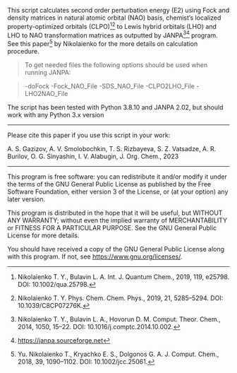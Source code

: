 This script calculates second order perturbation energy (E2) using Fock and density matrices in natural atomic orbital (NAO) basis, chemist’s localized
property-optimized orbitals (CLPO)[^1][^2] to Lewis hybrid orbitals (LHO) and LHO to NAO transformation matrices as outputted by JANPA[^3][^4] program. See this paper[^5] by Nikolaienko for the more details on calculation procedure.

> To get needed files the following options should be used when running JANPA:

> -doFock -Fock_NAO_File -SDS_NAO_File -CLPO2LHO_File -LHO2NAO_File

The script has been tested with Python 3.8.10 and JANPA 2.02, but should work
with any Python 3.x version

[^1]: Nikolaienko T. Y., Bulavin L. A. Int. J. Quantum Chem., 2019, 119, e25798.
DOI: 10.1002/qua.25798.
[^2]: Nikolaienko T. Y. Phys. Chem. Chem. Phys., 2019, 21, 5285–5294.
DOI: 10.1039/C8CP07276K.
[^3]: Nikolaienko T. Y., Bulavin L. A., Hovorun D. M. Comput. Theor. Chem.,
2014, 1050, 15–22. DOI: 10.1016/j.comptc.2014.10.002.
[^4]: https://janpa.sourceforge.net
[^5]: Yu. Nikolaienko T., Kryachko E. S., Dolgonos G. A. J. Comput. Chem.,
2018, 39, 1090–1102. DOI: 10.1002/jcc.25061.
***
Please cite this paper if you use this script in your work:

A. S. Gazizov, A. V. Smolobochkin, T. S. Rizbayeva, S. Z. Vatsadze, A. R. Burilov, O. G. Sinyashin, I. V. Alabugin, J. Org. Chem., 2023
***
This program is free software: you can redistribute it and/or modify it under
the terms of the GNU General Public License as published by the Free Software
Foundation, either version 3 of the License, or (at your option) any later
version.

This program is distributed in the hope that it will be useful, but
WITHOUT ANY WARRANTY; without even the implied warranty of MERCHANTABILITY or
FITNESS FOR A PARTICULAR PURPOSE. See the GNU General Public License for more
details.

You should have received a copy of the GNU General Public License
along with this program. If not, see <https://www.gnu.org/licenses/>.
